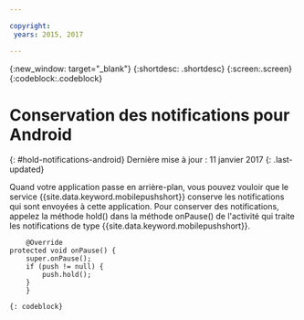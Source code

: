 ```yaml
---

copyright:
 years: 2015, 2017

---
```


{:new_window: target="_blank"}
{:shortdesc: .shortdesc}
{:screen:.screen}
{:codeblock:.codeblock}

# Conservation des notifications pour Android
{: #hold-notifications-android}
Dernière mise à jour : 11 janvier 2017
{: .last-updated}

Quand votre application passe en arrière-plan, vous pouvez vouloir que le service {{site.data.keyword.mobilepushshort}} conserve les notifications qui sont envoyées à cette application. Pour conserver des notifications, appelez la méthode hold() dans la méthode onPause() de l'activité qui traite les
notifications de type {{site.data.keyword.mobilepushshort}}.

```
	@Override
protected void onPause() {
    super.onPause();
    if (push != null) {
        push.hold();
    }
	} 
```
	{: codeblock}
